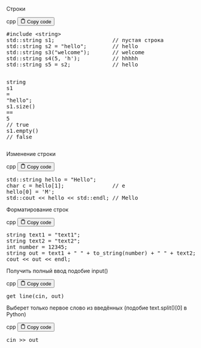 <p>Строки</p>
<div class="code-element">
<div class="lang-line">
  <text>cpp</text>
  <button class="copy-button"
          id="code0a0d7bdbc00e27c81e87ed410eec2ffdb"
          onclick="copyCode(code0a0d7bdbc00e27c81e87ed410eec2ffd, code0a0d7bdbc00e27c81e87ed410eec2ffdb)">
    <svg stroke="currentColor"
         fill="none"
         stroke-width="2"
         viewBox="0 0 24 24"
         stroke-linecap="round"
         stroke-linejoin="round"
         class="h-4 w-4"
         height="1em"
         width="1em"
         xmlns="http://www.w3.org/2000/svg">
      <path d="M16 4h2a2 2 0 0 1 2 2v14a2 2 0 0 1-2 2H6a2 2 0 0 1-2-2V6a2 2 0 0 1 2-2h2"></path>
      <rect x="8" y="2" width="8" height="4" rx="1" ry="1"></rect>
    </svg>
    <text>Copy code</text>
  </button>

</div>
<div class="code" id="code0a0d7bdbc00e27c81e87ed410eec2ffd"><div class="highlight"><pre><span></span><span class="cp">#include</span><span class="w"> </span><span class="cpf">&lt;string&gt;</span>
<span class="n">std</span><span class="o">::</span><span class="n">string</span><span class="w"> </span><span class="n">s1</span><span class="p">;</span><span class="w">                  </span><span class="c1">// пустая строка</span>
<span class="n">std</span><span class="o">::</span><span class="n">string</span><span class="w"> </span><span class="n">s2</span><span class="w"> </span><span class="o">=</span><span class="w"> </span><span class="s">&quot;hello&quot;</span><span class="p">;</span><span class="w">        </span><span class="c1">// hello</span>
<span class="n">std</span><span class="o">::</span><span class="n">string</span><span class="w"> </span><span class="n">s3</span><span class="p">(</span><span class="s">&quot;welcome&quot;</span><span class="p">);</span><span class="w">       </span><span class="c1">// welcome</span>
<span class="n">std</span><span class="o">::</span><span class="n">string</span><span class="w"> </span><span class="n">s4</span><span class="p">(</span><span class="mi">5</span><span class="p">,</span><span class="w"> </span><span class="sc">&#39;h&#39;</span><span class="p">);</span><span class="w">          </span><span class="c1">// hhhhh</span>
<span class="n">std</span><span class="o">::</span><span class="n">string</span><span class="w"> </span><span class="n">s5</span><span class="w"> </span><span class="o">=</span><span class="w"> </span><span class="n">s2</span><span class="p">;</span><span class="w">             </span><span class="c1">// hello</span>

<span class="n">string</span><span class="w"> </span><span class="n">s1</span><span class="w"> </span><span class="o">=</span><span class="w"> </span><span class="s">&quot;hello&quot;</span><span class="p">;</span>
<span class="n">s1</span><span class="p">.</span><span class="n">size</span><span class="p">()</span><span class="w"> </span><span class="o">==</span><span class="w"> </span><span class="mi">5</span><span class="w">                   </span><span class="c1">// true</span>
<span class="n">s1</span><span class="p">.</span><span class="n">empty</span><span class="p">()</span><span class="w">                       </span><span class="c1">// false</span>
</pre></div></div>
</div>

<p>Изменение строки</p>
<div class="code-element">
<div class="lang-line">
  <text>cpp</text>
  <button class="copy-button"
          id="codeb29c4cc748e9e6926b4df242070fcc5ab"
          onclick="copyCode(codeb29c4cc748e9e6926b4df242070fcc5a, codeb29c4cc748e9e6926b4df242070fcc5ab)">
    <svg stroke="currentColor"
         fill="none"
         stroke-width="2"
         viewBox="0 0 24 24"
         stroke-linecap="round"
         stroke-linejoin="round"
         class="h-4 w-4"
         height="1em"
         width="1em"
         xmlns="http://www.w3.org/2000/svg">
      <path d="M16 4h2a2 2 0 0 1 2 2v14a2 2 0 0 1-2 2H6a2 2 0 0 1-2-2V6a2 2 0 0 1 2-2h2"></path>
      <rect x="8" y="2" width="8" height="4" rx="1" ry="1"></rect>
    </svg>
    <text>Copy code</text>
  </button>

</div>
<div class="code" id="codeb29c4cc748e9e6926b4df242070fcc5a"><div class="highlight"><pre><span></span><span class="n">std</span><span class="o">::</span><span class="n">string</span><span class="w"> </span><span class="n">hello</span><span class="w"> </span><span class="o">=</span><span class="w"> </span><span class="s">&quot;Hello&quot;</span><span class="p">;</span>
<span class="kt">char</span><span class="w"> </span><span class="n">c</span><span class="w"> </span><span class="o">=</span><span class="w"> </span><span class="n">hello</span><span class="p">[</span><span class="mi">1</span><span class="p">];</span><span class="w">               </span><span class="c1">// e</span>
<span class="n">hello</span><span class="p">[</span><span class="mi">0</span><span class="p">]</span><span class="w"> </span><span class="o">=</span><span class="w"> </span><span class="sc">&#39;M&#39;</span><span class="p">;</span>
<span class="n">std</span><span class="o">::</span><span class="n">cout</span><span class="w"> </span><span class="o">&lt;&lt;</span><span class="w"> </span><span class="n">hello</span><span class="w"> </span><span class="o">&lt;&lt;</span><span class="w"> </span><span class="n">std</span><span class="o">::</span><span class="n">endl</span><span class="p">;</span><span class="w"> </span><span class="c1">// Mello</span>
</pre></div></div>
</div>

<p>Форматирование строк</p>
<div class="code-element">
<div class="lang-line">
  <text>cpp</text>
  <button class="copy-button"
          id="codef7b56be61262f216b858dd570647e136b"
          onclick="copyCode(codef7b56be61262f216b858dd570647e136, codef7b56be61262f216b858dd570647e136b)">
    <svg stroke="currentColor"
         fill="none"
         stroke-width="2"
         viewBox="0 0 24 24"
         stroke-linecap="round"
         stroke-linejoin="round"
         class="h-4 w-4"
         height="1em"
         width="1em"
         xmlns="http://www.w3.org/2000/svg">
      <path d="M16 4h2a2 2 0 0 1 2 2v14a2 2 0 0 1-2 2H6a2 2 0 0 1-2-2V6a2 2 0 0 1 2-2h2"></path>
      <rect x="8" y="2" width="8" height="4" rx="1" ry="1"></rect>
    </svg>
    <text>Copy code</text>
  </button>

</div>
<div class="code" id="codef7b56be61262f216b858dd570647e136"><div class="highlight"><pre><span></span><span class="n">string</span><span class="w"> </span><span class="n">text1</span><span class="w"> </span><span class="o">=</span><span class="w"> </span><span class="s">&quot;text1&quot;</span><span class="p">;</span>
<span class="n">string</span><span class="w"> </span><span class="n">text2</span><span class="w"> </span><span class="o">=</span><span class="w"> </span><span class="s">&quot;text2&quot;</span><span class="p">;</span>
<span class="kt">int</span><span class="w"> </span><span class="n">number</span><span class="w"> </span><span class="o">=</span><span class="w"> </span><span class="mi">12345</span><span class="p">;</span>
<span class="n">string</span><span class="w"> </span><span class="n">out</span><span class="w"> </span><span class="o">=</span><span class="w"> </span><span class="n">text1</span><span class="w"> </span><span class="o">+</span><span class="w"> </span><span class="s">&quot; &quot;</span><span class="w"> </span><span class="o">+</span><span class="w"> </span><span class="n">to_string</span><span class="p">(</span><span class="n">number</span><span class="p">)</span><span class="w"> </span><span class="o">+</span><span class="w"> </span><span class="s">&quot; &quot;</span><span class="w"> </span><span class="o">+</span><span class="w"> </span><span class="n">text2</span><span class="p">;</span>
<span class="n">cout</span><span class="w"> </span><span class="o">&lt;&lt;</span><span class="w"> </span><span class="n">out</span><span class="w"> </span><span class="o">&lt;&lt;</span><span class="w"> </span><span class="n">endl</span><span class="p">;</span>
</pre></div></div>
</div>

<p>Получить полный ввод подобие input()</p>
<div class="code-element">
<div class="lang-line">
  <text>cpp</text>
  <button class="copy-button"
          id="code00fe76c0ec832511157a5d08ba774354b"
          onclick="copyCode(code00fe76c0ec832511157a5d08ba774354, code00fe76c0ec832511157a5d08ba774354b)">
    <svg stroke="currentColor"
         fill="none"
         stroke-width="2"
         viewBox="0 0 24 24"
         stroke-linecap="round"
         stroke-linejoin="round"
         class="h-4 w-4"
         height="1em"
         width="1em"
         xmlns="http://www.w3.org/2000/svg">
      <path d="M16 4h2a2 2 0 0 1 2 2v14a2 2 0 0 1-2 2H6a2 2 0 0 1-2-2V6a2 2 0 0 1 2-2h2"></path>
      <rect x="8" y="2" width="8" height="4" rx="1" ry="1"></rect>
    </svg>
    <text>Copy code</text>
  </button>

</div>
<div class="code" id="code00fe76c0ec832511157a5d08ba774354"><div class="highlight"><pre><span></span><span class="n">get_line</span><span class="p">(</span><span class="n">cin</span><span class="p">,</span><span class="w"> </span><span class="n">out</span><span class="p">)</span>
</pre></div></div>
</div>

<p>Выберет только первое слово из введённых (подобие text.split()[0] в Python)</p>
<div class="code-element">
<div class="lang-line">
  <text>cpp</text>
  <button class="copy-button"
          id="code87c3a401241f4146693a95f1cb9a66efb"
          onclick="copyCode(code87c3a401241f4146693a95f1cb9a66ef, code87c3a401241f4146693a95f1cb9a66efb)">
    <svg stroke="currentColor"
         fill="none"
         stroke-width="2"
         viewBox="0 0 24 24"
         stroke-linecap="round"
         stroke-linejoin="round"
         class="h-4 w-4"
         height="1em"
         width="1em"
         xmlns="http://www.w3.org/2000/svg">
      <path d="M16 4h2a2 2 0 0 1 2 2v14a2 2 0 0 1-2 2H6a2 2 0 0 1-2-2V6a2 2 0 0 1 2-2h2"></path>
      <rect x="8" y="2" width="8" height="4" rx="1" ry="1"></rect>
    </svg>
    <text>Copy code</text>
  </button>

</div>
<div class="code" id="code87c3a401241f4146693a95f1cb9a66ef"><div class="highlight"><pre><span></span><span class="n">cin</span><span class="w"> </span><span class="o">&gt;&gt;</span><span class="w"> </span><span class="n">out</span>
</pre></div></div>
</div>